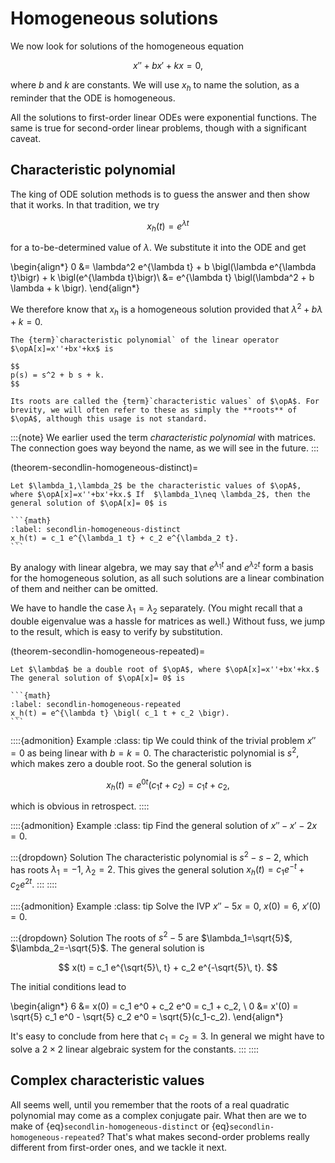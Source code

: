 # Homogeneous solutions

We now look for solutions of the homogeneous equation

$$
x'' + b x' +  k x = 0,
$$

where $b$ and $k$ are constants. We will use $x_h$ to name the solution, as a reminder that the ODE is homogeneous.

All the solutions to first-order linear ODEs were exponential functions. The same is true for second-order linear problems, though with a significant caveat.

## Characteristic polynomial

The king of ODE solution methods is to guess the answer and then show that it works. In that tradition, we try

$$
x_h(t) = e^{\lambda t}
$$

for a to-be-determined value of $\lambda$. We substitute it into the ODE and get

\begin{align*}
0 &= \lambda^2 e^{\lambda t} + b \bigl(\lambda e^{\lambda t}\bigr) + k \bigl(e^{\lambda t}\bigr)\\ 
&= e^{\lambda t} \bigl(\lambda^2 + b \lambda + k \bigr).
\end{align*}

We therefore know that $x_h$ is a homogeneous solution provided that $\lambda^2 + b \lambda + k =0$.

````{proof:definition} Characteristic polynomial of a linear ODE
The {term}`characteristic polynomial` of the linear operator $\opA[x]=x''+bx'+kx$ is

$$
p(s) = s^2 + b s + k.
$$

Its roots are called the {term}`characteristic values` of $\opA$. For brevity, we will often refer to these as simply the **roots** of $\opA$, although this usage is not standard.
````

:::{note}
We earlier used the term *characteristic polynomial* with matrices. The connection goes way beyond the name, as we will see in the future.
::: 


(theorem-secondlin-homogeneous-distinct)=

````{proof:theorem} Homogeneous solution, distinct roots
Let $\lambda_1,\lambda_2$ be the characteristic values of $\opA$, where $\opA[x]=x''+bx'+kx.$ If  $\lambda_1\neq \lambda_2$, then the general solution of $\opA[x]= 0$ is

```{math}
:label: secondlin-homogeneous-distinct
x_h(t) = c_1 e^{\lambda_1 t} + c_2 e^{\lambda_2 t}.
```
````

By analogy with linear algebra, we may say that $e^{\lambda_1 t}$ and $e^{\lambda_2 t}$ form a basis for the homogeneous solution, as all such solutions are a linear combination of them and neither can be omitted.

We have to handle the case $\lambda_1=\lambda_2$ separately. (You might recall that a double eigenvalue was a hassle for matrices as well.) Without fuss, we jump to the result, which is easy to verify by substitution.

(theorem-secondlin-homogeneous-repeated)=

````{proof:theorem} Homogeneous solution, repeated root
Let $\lambda$ be a double root of $\opA$, where $\opA[x]=x''+bx'+kx.$ The general solution of $\opA[x]= 0$ is

```{math}
:label: secondlin-homogeneous-repeated
x_h(t) = e^{\lambda t} \bigl( c_1 t + c_2 \bigr).
```
````

::::{admonition} Example
:class: tip
We could think of the trivial problem $x''=0$ as being linear with $b=k=0$. The characteristic polynomial is $s^2$, which makes zero a double root. So the general solution is

$$
x_h(t) = e^{0t} (c_1 t + c_2) = c_1 t + c_2,
$$

which is obvious in retrospect.
::::

::::{admonition} Example
:class: tip
Find the general solution of $x''-x'-2x=0$.

:::{dropdown} Solution
The characteristic polynomial is $s^2-s-2$, which has roots $\lambda_1=-1$, $\lambda_2=2$. This gives the general solution $x_h(t)=c_1 e^{-t} + c_2 e^{2t}$.
:::
::::

::::{admonition} Example
:class: tip
Solve the IVP $x'' - 5 x = 0$, $x(0)=6$, $x'(0)=0$.

:::{dropdown} Solution
The roots of $s^2-5$ are $\lambda_1=\sqrt{5}$, $\lambda_2=-\sqrt{5}$. The general solution is

$$
x(t) = c_1 e^{\sqrt{5}\, t} + c_2 e^{-\sqrt{5}\, t}.
$$

The initial conditions lead to

\begin{align*}
6 &= x(0) = c_1 e^0 + c_2 e^0 = c_1 + c_2, \\ 
0 &= x'(0) = \sqrt{5} c_1 e^0 - \sqrt{5} c_2 e^0 = \sqrt{5}(c_1-c_2).
\end{align*}

It's easy to conclude from here that $c_1=c_2=3$. In general we might have to solve a $2\times 2$ linear algebraic system for the constants.
:::
::::

## Complex characteristic values

All seems well, until you remember that the roots of a real quadratic polynomial may come as a complex conjugate pair. What then are we to make of {eq}`secondlin-homogeneous-distinct` or {eq}`secondlin-homogeneous-repeated`? That's what makes second-order problems really different from first-order ones, and we tackle it next.
